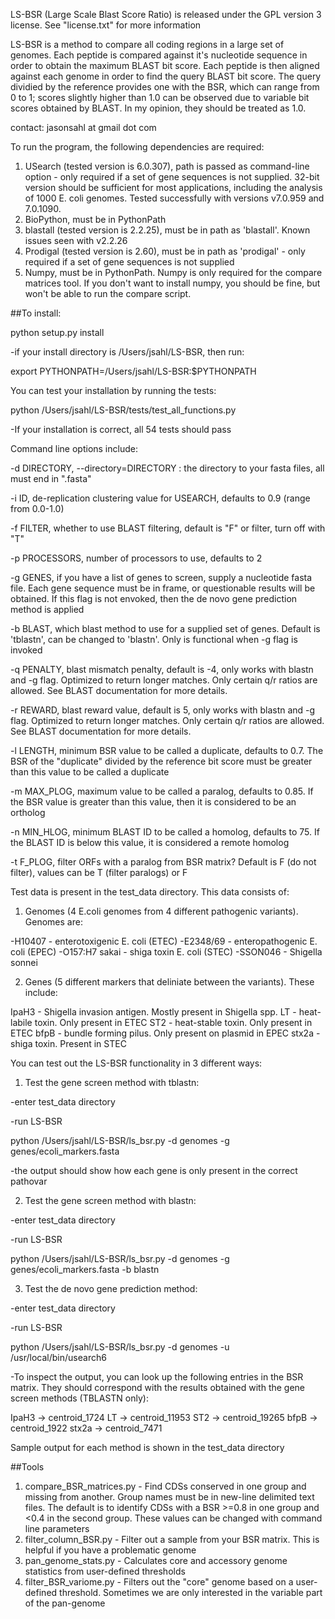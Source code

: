 LS-BSR (Large Scale Blast Score Ratio) is released under the GPL version 3 license.  See "license.txt" for more information

LS-BSR is a method to compare all coding regions in a large set of genomes.
Each peptide is compared against it's nucleotide sequence in order to obtain
the maximum BLAST bit score.  Each peptide is then aligned against each genome
in order to find the query BLAST bit score.  The query dividied by the reference
provides one with the BSR, which can range from 0 to 1; scores slightly higher
than 1.0 can be observed due to variable bit scores obtained by BLAST.  In my opinion,
they should be treated as 1.0.

contact: jasonsahl at gmail dot com

To run the program, the following dependencies are required:

1.  USearch (tested version is 6.0.307), path is passed as command-line option - only required
    if a set of gene sequences is not supplied.  32-bit version should be sufficient for most
    applications, including the analysis of 1000 E. coli genomes.  Tested successfully
    with versions v7.0.959 and 7.0.1090.
2.  BioPython, must be in PythonPath
3.  blastall (tested version is 2.2.25), must be in path as 'blastall'.  Known issues
    seen with v2.2.26
4.  Prodigal (tested version is 2.60), must be in path as 'prodigal' - only required
    if a set of gene sequences is not supplied
5.  Numpy, must be in PythonPath.  Numpy is only required for the compare matrices tool.
	If you don't want to install numpy, you should be fine, but won't be able to run
	the compare script.


##To install:

python setup.py install

-if your install directory is /Users/jsahl/LS-BSR, then run:

export PYTHONPATH=/Users/jsahl/LS-BSR:$PYTHONPATH

You can test your installation by running the tests:

python /Users/jsahl/LS-BSR/tests/test_all_functions.py

-If your installation is correct, all 54 tests should pass

Command line options include:

-d DIRECTORY, --directory=DIRECTORY : the directory to your fasta files, all must end in 
".fasta"

-i ID, de-replication clustering value for USEARCH, defaults to 0.9 (range from 0.0-1.0)

-f FILTER, whether to use BLAST filtering, default is "F" or filter, turn off with "T"

-p PROCESSORS, number of processors to use, defaults to 2

-g GENES, if you have a list of genes to screen, supply a nucleotide fasta file. Each gene
sequence must be in frame, or questionable results will be obtained.  If this flag is not envoked,
 then the de novo gene prediction method is applied
 
-b BLAST, which blast method to use for a supplied set of genes.  Default is 'tblastn',
  can be changed to 'blastn'.  Only is functional when -g flag is invoked
  
-q PENALTY, blast mismatch penalty, default is -4, only works with blastn and -g flag.
   Optimized to return longer matches.  Only certain q/r ratios are allowed.  See BLAST
   documentation for more details.

-r REWARD, blast reward value, default is 5, only works with blastn and -g flag.
   Optimized to return longer matches.  Only certain q/r ratios are allowed.  See BLAST
   documentation for more details.
   
-l LENGTH, minimum BSR value to be called a duplicate, defaults to 0.7.  The BSR of the
   "duplicate" divided by the reference bit score must be greater than this value to be
   called a duplicate
   
-m MAX_PLOG, maximum value to be called a paralog, defaults to 0.85.  If the BSR value
   is greater than this value, then it is considered to be an ortholog
  
-n MIN_HLOG, minimum BLAST ID to be called a homolog, defaults to 75.  If the BLAST
   ID is below this value, it is considered a remote homolog
   
-t F_PLOG, filter ORFs with a paralog from BSR matrix? Default is F (do not filter), 
   values can be T (filter paralogs) or F

   
Test data is present in the test_data directory.  This data consists of:

1.  Genomes (4 E.coli genomes from 4 different pathogenic variants).  Genomes are:

-H10407 - enterotoxigenic E. coli (ETEC) 
-E2348/69 - enteropathogenic E. coli (EPEC) 
-O157:H7 sakai - shiga toxin E. coli (STEC) 
-SSON046 - Shigella sonnei 

2.  Genes (5 different markers that deliniate between the variants).  These include:

IpaH3 - Shigella invasion antigen.  Mostly present in Shigella spp.
LT - heat-labile toxin.  Only present in ETEC
ST2 - heat-stable toxin.  Only present in ETEC
bfpB - bundle forming pilus.  Only present on plasmid in EPEC
stx2a - shiga toxin.  Present in STEC

You can test out the LS-BSR functionality in 3 different ways:

1.  Test the gene screen method with tblastn:

-enter test_data directory

-run LS-BSR

python /Users/jsahl/LS-BSR/ls_bsr.py -d genomes -g genes/ecoli_markers.fasta

-the output should show how each gene is only present in the correct pathovar

2. Test the gene screen method with blastn:

-enter test_data directory

-run LS-BSR

python /Users/jsahl/LS-BSR/ls_bsr.py -d genomes -g genes/ecoli_markers.fasta -b blastn

3.  Test the de novo gene prediction method:

-enter test_data directory

-run LS-BSR

python /Users/jsahl/LS-BSR/ls_bsr.py -d genomes -u /usr/local/bin/usearch6

-To inspect the output, you can look up the following entries in the BSR matrix.  They
should correspond with the results obtained with the gene screen methods (TBLASTN only):

IpaH3 -> centroid_1724
LT -> centroid_11953
ST2 -> centroid_19265
bfpB -> centroid_1922
stx2a -> centroid_7471

Sample output for each method is shown in the test_data directory

##Tools
1.  compare_BSR_matrices.py - Find CDSs conserved in one group and missing from another.
    Group names must be in new-line delimited text files.  The default is to identify CDSs
    with a BSR >=0.8 in one group and <0.4 in the second group.  These values can be
    changed with command line parameters
2.  filter_column_BSR.py - Filter out a sample from your BSR matrix.  This is helpful
    if you have a problematic genome
3.  pan_genome_stats.py - Calculates core and accessory genome statistics from user-defined
    thresholds
4.  filter_BSR_variome.py - Filters out the "core" genome based on a user-defined threshold.
    Sometimes we are only interested in the variable part of the pan-genome     
                   

  
